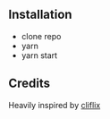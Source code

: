 ## Installation

- clone repo
- yarn
- yarn start

## Credits

Heavily inspired by [cliflix](https://github.com/fabiospampinato/cliflix)
